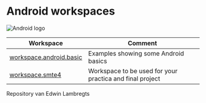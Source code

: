 # Android workspaces

![Android logo](http://developer.android.com/images/brand/Android_Robot_100.png)

Workspace | Comment
--- | ---
[workspace.android.basic](workspace.android.basic) | Examples showing some Android basics
[workspace.smte4](workspace.smte4) | Workspace to be used for your practica and final project

Repository van Edwin Lambregts
